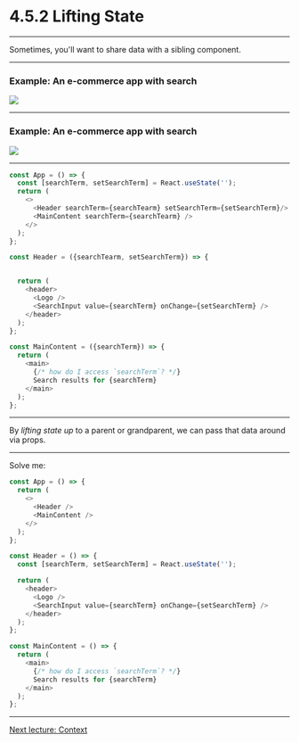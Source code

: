 # 4.5.2 Lifting State

---

Sometimes, you'll want to share data with a sibling component.

---

### Example: An e-commerce app with search

<img src="./assets/search-app-init.png" />

---

### Example: An e-commerce app with search

<img src="./assets/search-app-filled.png" />

---

```js
const App = () => {
  const [searchTerm, setSearchTerm] = React.useState('');
  return (
    <>
      <Header searchTerm={searchTearm} setSearchTerm={setSearchTerm}/>
      <MainContent searchTerm={searchTearm} />
    </>
  );
};

const Header = ({searchTearm, setSearchTerm}) => {


  return (
    <header>
      <Logo />
      <SearchInput value={searchTerm} onChange={setSearchTerm} />
    </header>
  );
};

const MainContent = ({searchTerm}) => {
  return (
    <main>
      {/* how do I access `searchTerm`? */}
      Search results for {searchTerm}
    </main>
  );
};
```

---

By _lifting state up_ to a parent or grandparent, we can pass that data around via props.

---

Solve me:

```js
const App = () => {
  return (
    <>
      <Header />
      <MainContent />
    </>
  );
};

const Header = () => {
  const [searchTerm, setSearchTerm] = React.useState('');

  return (
    <header>
      <Logo />
      <SearchInput value={searchTerm} onChange={setSearchTerm} />
    </header>
  );
};

const MainContent = () => {
  return (
    <main>
      {/* how do I access `searchTerm`? */}
      Search results for {searchTerm}
    </main>
  );
};
```

---

<!--
# Exercise

Lift state up

---

```js
const App = () => {
  return (
    <>
      <Header />
      <WelcomeBack />
    </>
  )
};

const Header = () => {
  const [username, setUsername] = React.useState('');
  const [password, setPassword] = React.useState('');
  const [user, setUser] = React.useState(null);

  return (
    <form
      onSubmit={() => {
        logInUser(username, password).then((user) => {
          setUser(user);
        })
      }}
    >
      <Input
        label="Username"
        value={username}
        handleChange={setUsername}
      />
      <Input
        label="Password"
        type="password"
        value={password}
        handleChange={setPassword}
      />
      <button>Submit</button>
    </>
  )
}

const WelcomeBack = () => {
  return (
    <div>
      Welcome back, {user.displayName}!
    </div>
  )
}
```

---

```js
const App = () => {
  return (
    <>
      <SearchBar />
      <Main />
    </>
  )
}

const SearchBar = () => {
  const [searchTerm, setSearchTerm] = React.useState('');

  return (
    <form
      onSubmit={() => {
        fetchSearchResults(searchTerm)
          .then(results => console.log(results))
      }}
    >
      <Input
        label="Search for an item:"
        value={searchTerm}
        handleChange={setSearchTerm}
      />
      <Button>Go</Button>
    </form>
  )
}

const Main = () => {
  return (
    <>
      <News />
      <SearchResults />
    </>
  )
}

const SearchResults = () => {
  return searchResults.map(result => (
    <SearchResult
      key={result.id}
      title={result.title}
      description={result.description}
    />
  ))
}
```

---
-->

[Next lecture: Context](../lecture-5-context)
